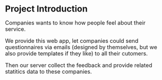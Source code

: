 # Project Introduction

<font size=4>

Companies wants to know how people feel about their service. 

We provide this web app, let companies could send questionnaires via emails (designed by themselves, but we also provide templates if they like) to all their cutomers. 

Then our server collect the feedback and provide related statitics data to these companies.


</font>
